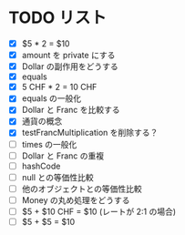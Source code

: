 # TODO リスト

- [x] $5 * 2 = $10
- [x] amount を private にする
- [x] Dollar の副作用をどうする
- [x] equals
- [x] 5 CHF \* 2 = 10 CHF
- [x] equals の一般化
- [x] Dollar と Franc を比較する
- [x] 通貨の概念
- [x] testFrancMultiplication を削除する？
- [ ] times の一般化
- [ ] Dollar と Franc の重複
- [ ] hashCode
- [ ] null との等価性比較
- [ ] 他のオブジェクトとの等価性比較
- [ ] Money の丸め処理をどうする
- [ ] $5 + $10 CHF = \$10 (レートが 2:1 の場合)
- [ ] $5 + $5 = \$10
